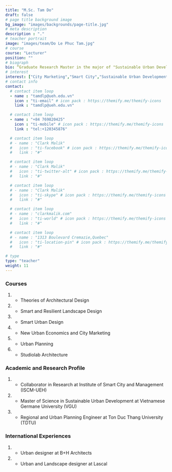 ```yaml
---
title: "M.Sc. Tam Do"
draft: false
# page title background image
bg_image: "images/backgrounds/page-title.jpg"
# meta description
description : "."
# teacher portrait
image: "images/team/Do Le Phuc Tam.jpg"
# course
course: "Lecturer"
position: ""
# biograph
bio: “Graduate Research Master in the major of "Sustainable Urban Development" at Vietnamese-German University (VGU) and Technical University of Darmstadt (TUD). Having experience in the design field as Landscape and Urban Designer at B+H Architects Company, Lascal. Currently work in ISCM holding the position of Lecturer in the major of Architectural and Urban Design Inclusive Smart City, as well as support in coordinating the program of Master of Smart City and Innovation Management. Always have a great hope of contributing to develop and build a society with the aim of providing a good quality of life to Vietnamese people. I concentrate on the subjects of Smart and Sustainable Urban; City Marketing; Creating Urban Open Space and Urban Data Visualization.”
# interest
interest: ["City Marketing","Smart City","Sustainable Urban Development"]
# contact info
contact:
  # contact item loop
  - name : "tamdlp@ueh.edu.vn"
    icon : "ti-email" # icon pack : https://themify.me/themify-icons
    link : "tamdlp@ueh.edu.vn"

  # contact item loop
  - name : "+84 769820425"
    icon : "ti-mobile" # icon pack : https://themify.me/themify-icons
    link : "tel:+120345876"

  # contact item loop
  # - name : "Clark Malik"
  #   icon : "ti-facebook" # icon pack : https://themify.me/themify-icons
  #   link : "#"

  # contact item loop
  # - name : "Clark Malik"
  #   icon : "ti-twitter-alt" # icon pack : https://themify.me/themify-icons
  #   link : "#"

  # contact item loop
  # - name : "Clark Malik"
  #   icon : "ti-skype" # icon pack : https://themify.me/themify-icons
  #   link : "#"

  # contact item loop
  # - name : "clarkmalik.com"
  #   icon : "ti-world" # icon pack : https://themify.me/themify-icons
  #   link : "#"

  # contact item loop
  # - name : "1313 Boulevard Cremazie,Quebec"
  #   icon : "ti-location-pin" # icon pack : https://themify.me/themify-icons
  #   link : "#"

# type
type: "teacher"
weight: 11
---
```


### Courses
1. * Theories of Architectural Design
1. * Smart and Resilient Landscape Design
1. * Smart Urban Design
1. * New Urban Economics and City Marketing
1. * Urban Planning
1. * Studiolab Architecture


### Academic and Research Profile
1. *	Collaborator in Research at Institute of Smart City and Management (ISCM-UEH) 
1. *	Master of Science in Sustainable Urban Development at Vietnamese Germane University (VGU) 
1. *	Regional and Urban Planning Engineer at Ton Duc Thang University (TDTU) 

### International Experiences
1. *	Urban designer at B+H Architects
1. *	Urban and Landscape designer at Lascal